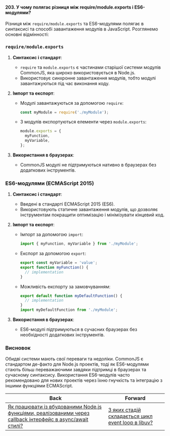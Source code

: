 #### 203. У чому полягає різниця між require/module.exports і ES6-модулями?

Різниця між `require/module.exports` та ES6-модулями полягає в синтаксисі та способі завантаження модулів в JavaScript. Розглянемо основні відмінності:

### `require/module.exports`

1. **Синтаксис і стандарт**: 
   - `require` та `module.exports` є частинами старішої системи модулів CommonJS, яка широко використовується в Node.js.
   - Використовує синхронне завантаження модулів, тобто модулі завантажуються під час виконання коду.

2. **Імпорт та експорт**:
   - Модулі завантажуються за допомогою `require`:
     ```javascript
     const myModule = require('./myModule');
     ```
   - З модулів експортуються елементи через `module.exports`:
     ```javascript
     module.exports = {
       myFunction,
       myVariable,
     };
     ```

3. **Використання в браузерах**:
   - CommonJS модулі не підтримуються нативно в браузерах без додаткових інструментів.

### ES6-модулями (ECMAScript 2015)

1. **Синтаксис і стандарт**:
   - Введені в стандарті ECMAScript 2015 (ES6).
   - Використовують статичне завантаження модулів, що дозволяє інструментам покращити оптимізацію і мінімізувати кінцевий код.

2. **Імпорт та експорт**:
   - Імпорт за допомогою `import`:
     ```javascript
     import { myFunction, myVariable } from './myModule';
     ```
   - Експорт за допомогою `export`:
     ```javascript
     export const myVariable = 'value';
     export function myFunction() {
       // implementation
     }
     ```
   - Можливість експорту за замовчуванням:
     ```javascript
     export default function myDefaultFunction() {
       // implementation
     }
     import myDefaultFunction from './myModule';
     ```

3. **Використання в браузерах**:
   - ES6-модулі підтримуються в сучасних браузерах без необхідності додаткових інструментів.

### Висновок

Обидві системи мають свої переваги та недоліки. CommonJS є стандартом де-факто для Node.js проектів, тоді як ES6-модулями стають більш переважаючими завдяки підтримці в браузерах та сучасному синтаксису. Використання ES6-модулів часто рекомендовано для нових проектів через їхню гнучкість та інтеграцію з іншими функціями ECMAScript.

| Back | Forward |
|---|---|
| [Як працювати із вбудованими Node.js функціями, реалізованими через callback інтерфейс в async/await стилі?](/ua/senior/nodejs/how-to-work-with-builtin-nodejs-functions-implemented-through-the-callback-interface-in-an-asyncawait-style.md)  | [З яких стадій складається цикл event loop в libuv?](/ua/senior/nodejs/which-stages-make-up-the-event-loop-cycle-in-libuv.md) |
